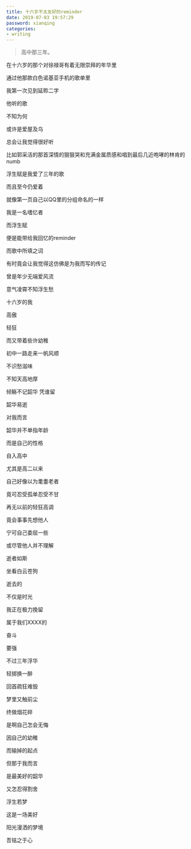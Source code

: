 ```yaml
---
title: 十六岁不太友好的reminder
date: 2019-07-03 19:57:29
password: xianqing
categories:
- writing
---
```

<blockquote class="blockquote-center">高中那三年。</blockquote>
<!--more-->

在十六岁的那个对徐禄哥有着无限崇拜的年华里

通过他那款白色诺基亚手机的歌单里

我第一次见到延聆二字

他听的歌

不知为何

或许是爱屋及乌

总会让我觉得很好听

比如郭采洁的那首深情的狠狠哭和充满金属质感和唱到最后几近咆哮的林肯的numb

浮生赋是我爱了三年的歌

而且至今仍爱着

就像第一页自己以QQ里的分组命名的一样

我是一名嗜忆者

而浮生赋

便是能带给我回忆的reminder

而歌中所填之词

有时竟会让我觉得这仿佛是为我而写的传记

曾是年少无端爱风流

意气凌霄不知浮生愁

十六岁的我

高傲

轻狂

而又带着些许幼稚

初中一路走来一帆风顺

不识愁滋味

不知天高地厚

倾觞不记韶华 凭谁留

韶华易逝

对我而言

韶华并不单指年龄

而是自己的性格

自入高中

尤其是高二以来

自己好像以为耄耋老者

竟可忍受孤单忍受不甘

再无以前的轻狂高调

竟会事事先想他人

宁可自己委屈一些

或尽管他人并不理解

逝者如斯

坐看白云苍狗

逝去的

不仅是时光

我正在极力挽留

属于我们XXXX的

奋斗

要强

不过三年浮华


轻掷换一醉

回首疏狂难毁

梦里又触前尘

终做烟花碎

是啊自己怎会无悔

因自己的幼稚

而输掉的起点

但那于我而言

是最美好的韶华

又怎忍得割舍

浮生若梦

这是一场美好

阳光漫洒的梦境

吾铭之于心